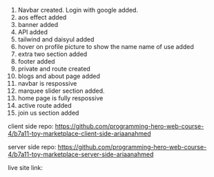 1. Navbar created. Login with google added.
2. aos effect added
3. banner added
4. API added
5. tailwind and daisyul added
6. hover on profile picture to show the name name of use added
7. extra two section added
8. footer added
9. private and route created
10. blogs and about page added
11. navbar is respossive
12. marquee slider section added.
13. home page is fully respossive
14. active route added
15. join us section added

client side repo: https://github.com/programming-hero-web-course-4/b7a11-toy-marketplace-client-side-ariaanahmed

server side repo: https://github.com/programming-hero-web-course-4/b7a11-toy-marketplace-server-side-ariaanahmed

live site link: 